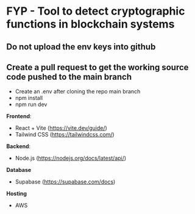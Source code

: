 # FYP - Tool to detect cryptographic functions in blockchain systems
## Do not upload the env keys into github
## Create a pull request to get the working source code pushed to the main branch

- Create an .env after cloning the repo main branch
- npm install
- npm run dev

**Frontend**: 
- React + Vite (https://vite.dev/guide/)
- Tailwind CSS (https://tailwindcss.com/)

**Backend**:
- Node.js (https://nodejs.org/docs/latest/api/)

**Database**
- Supabase (https://supabase.com/docs)

**Hosting**
- AWS

